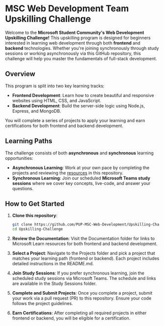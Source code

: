 # **MSC Web Development Team Upskilling Challenge**

Welcome to the **Microsoft Student Community's Web Development Upskilling Challenge!** This upskilling program is designed for beginners interested in learning web development through both **frontend** and **backend** technologies. Whether you're joining synchronously through study sessions or working asynchronously via this GitHub repository, this challenge will help you master the fundamentals of full-stack development.

## **Overview**
This program is split into two key learning tracks: 
- **Frontend Development**: Learn how to create beautiful and responsive websites using HTML, CSS, and JavaScript.
- **Backend Development**: Build the server-side logic using Node.js, Express, and MongoDB.

You will complete a series of projects to apply your learning and earn certifications for both frontend and backend development.

## **Learning Paths**
The challenge consists of both **asynchronous** and **synchronous** learning opportunities:

- **Asynchronous Learning**: Work at your own pace by completing the projects and reviewing the [resources](./Documentation/README.md) in this repository. 
- **Synchronous Learning**: Join our scheduled **Microsoft Teams study sessions** where we cover key concepts, live-code, and answer your questions.

## **How to Get Started**
1. **Clone this repository**:
   ```bash
   git clone https://github.com/PUP-MSC-Web-Development/Upskilling-Challenge.git
   cd Upskilling-Challenge

2. **Review the Documentation**:
Visit the Documentation folder for links to Microsoft Learn resources for both frontend and backend development.

3. **Select a Project**:
Navigate to the Projects folder and pick a project that matches your learning path (frontend or backend). Each project includes detailed instructions in the README.md.

4. **Join Study Sessions**:
If you prefer synchronous learning, join the scheduled study sessions via Microsoft Teams. The schedule and links are available in the Study Sessions folder.

5. **Complete and Submit Projects**:
Once you complete a project, submit your work via a pull request (PR) to this repository. Ensure your code follows the project guidelines.

7. **Earn Certifications**:
After completing all required projects in either frontend or backend, you will be eligible for a certification.
